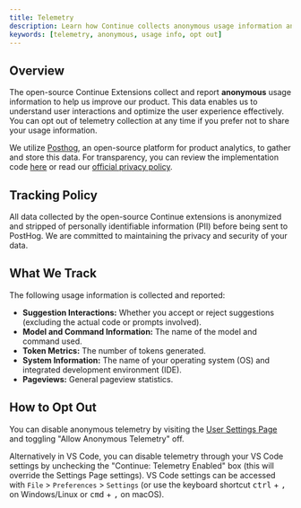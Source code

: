 ```yaml
---
title: Telemetry
description: Learn how Continue collects anonymous usage information and how you can opt out.
keywords: [telemetry, anonymous, usage info, opt out]
---
```


## Overview

The open-source Continue Extensions collect and report **anonymous** usage information to help us improve our product. This data enables us to understand user interactions and optimize the user experience effectively. You can opt out of telemetry collection at any time if you prefer not to share your usage information.

We utilize [Posthog](https://posthog.com/), an open-source platform for product analytics, to gather and store this data. For transparency, you can review the implementation code [here](https://github.com/continuedev/continue/blob/main/gui/src/hooks/CustomPostHogProvider.tsx) or read our [official privacy policy](https://continue.dev/privacy).

## Tracking Policy

All data collected by the open-source Continue extensions is anonymized and stripped of personally identifiable information (PII) before being sent to PostHog. We are committed to maintaining the privacy and security of your data.

## What We Track

The following usage information is collected and reported:

- **Suggestion Interactions:** Whether you accept or reject suggestions (excluding the actual code or prompts involved).
- **Model and Command Information:** The name of the model and command used.
- **Token Metrics:** The number of tokens generated.
- **System Information:** The name of your operating system (OS) and integrated development environment (IDE).
- **Pageviews:** General pageview statistics.

## How to Opt Out

You can disable anonymous telemetry by visiting the [User Settings Page](./customize/settings.md) and toggling "Allow Anonymous Telemetry" off.

Alternatively in VS Code, you can disable telemetry through your VS Code settings by unchecking the "Continue: Telemetry Enabled" box (this will override the Settings Page settings). VS Code settings can be accessed with `File` > `Preferences` > `Settings` (or use the keyboard shortcut <kbd>ctrl</kbd> + <kbd>,</kbd> on Windows/Linux or <kbd>cmd</kbd> + <kbd>,</kbd> on macOS).
